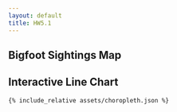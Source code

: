 ```yaml
---
layout: default
title: HW5.1
---
```


## Bigfoot Sightings Map
<div id="choropleth"></div>
<script>
  fetch("{{ '/hw5.1/assets/choropleth.json' | relative_url }}")
    .then(response => {
      console.log("Choropleth response status:", response.status); // Debug line
      return response.json();
    })
    .then(spec => {
      console.log("Choropleth spec loaded:", spec); // Debug line
      return vegaEmbed('#choropleth', spec);
    })
    .catch(error => console.error("Error:", error));
</script>

## Interactive Line Chart
<div id="line-chart"></div>
<script>
  // Load and render the line chart
  fetch("{{ '/hw5.1/assets/line_chart.json' | relative_url }}")
    .then(response => response.json())
    .then(spec => vegaEmbed('#line-chart', spec))
    .catch(error => console.error("Error loading line chart:", error));
</script>


```vega-lite
{% include_relative assets/choropleth.json %}